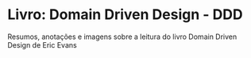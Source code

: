 # Livro: Domain Driven Design - DDD

Resumos, anotações e imagens sobre a leitura do livro Domain Driven Design de Eric Evans
